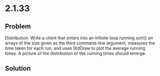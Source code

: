 # 2.1.33

## Problem

Distribution. Write a client that enters into an infinite loop running sort() on arrays of the size given as the third command-line argument, measures the time taken for each run, and uses StdDraw to plot the average running times. A picture of the distribution of the running times should emerge.

## Solution
